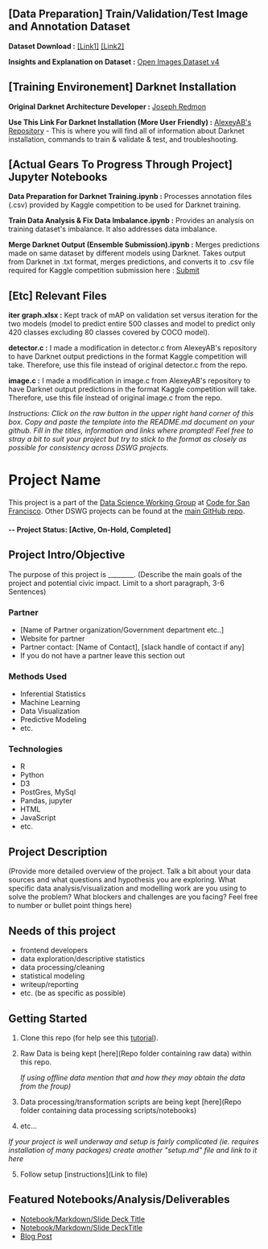 ## [Data Preparation] Train/Validation/Test Image and Annotation Dataset

**Dataset Download :** [[Link1]](https://www.figure-eight.com/dataset/open-images-annotated-with-bounding-boxes/) [[Link2]](https://github.com/cvdfoundation/open-images-dataset#download-images-with-bounding-boxes-annotations) 

**Insights and Explanation on Dataset :** [Open Images Dataset v4](https://storage.googleapis.com/openimages/web/index.html)

## [Training Environement] Darknet Installation

**Original Darknet Architecture Developer :** [Joseph Redmon](https://pjreddie.com/) 

**Use This Link For Darknet Installation (More User Friendly) :** [AlexeyAB's Repository](https://github.com/AlexeyAB/darknet) - This is where you will find all of information about Darknet installation, commands to train & validate & test, and troubleshooting.

## [Actual Gears To Progress Through Project] Jupyter Notebooks
**Data Preparation for Darknet Training.ipynb :** Processes annotation files (.csv) provided by Kaggle competition to be used for Darknet training.  

**Train Data Analysis & Fix Data Imbalance.ipynb :** Provides an analysis on training dataset's imbalance. It also addresses data imbalance.

**Merge Darknet Output (Ensemble Submission).ipynb :** Merges predictions made on same dataset by different models using Darknet. Takes output from Darknet in .txt format, merges predictions, and converts it to .csv file required for Kaggle competition submission here : [Submit](https://www.kaggle.com/c/google-ai-open-images-object-detection-track/submit)

## [Etc] Relevant Files
**iter graph.xlsx :** Kept track of mAP on validation set versus iteration for the two models (model to predict entire 500 classes and model to predict only 420 classes excluding 80 classes covered by COCO model).

**detector.c :** I made a modification in detector.c from AlexeyAB's repository to have Darknet output predictions in the format Kaggle competition will take. Therefore, use this file instead of original detector.c from the repo.

**image.c :** I made a modification in image.c from AlexeyAB's repository to have Darknet output predictions in the format Kaggle competition will take. Therefore, use this file instead of original image.c from the repo.








*Instructions: Click on the raw button in the upper right hand corner of this box.  Copy and paste the template into the README.md document on your github.  Fill in the titles, information and links where prompted! Feel free to stray a bit to suit your project but try to stick to the format as closely as possible for consistency across DSWG projects.*

# Project Name
This project is a part of the [Data Science Working Group](http://datascience.codeforsanfrancisco.org) at [Code for San Francisco](http://www.codeforsanfrancisco.org).  Other DSWG projects can be found at the [main GitHub repo](https://github.com/sfbrigade/data-science-wg).

#### -- Project Status: [Active, On-Hold, Completed]

## Project Intro/Objective
The purpose of this project is ________. (Describe the main goals of the project and potential civic impact. Limit to a short paragraph, 3-6 Sentences)

### Partner
* [Name of Partner organization/Government department etc..]
* Website for partner
* Partner contact: [Name of Contact], [slack handle of contact if any]
* If you do not have a partner leave this section out

### Methods Used
* Inferential Statistics
* Machine Learning
* Data Visualization
* Predictive Modeling
* etc.

### Technologies
* R 
* Python
* D3
* PostGres, MySql
* Pandas, jupyter
* HTML
* JavaScript
* etc. 

## Project Description
(Provide more detailed overview of the project.  Talk a bit about your data sources and what questions and hypothesis you are exploring. What specific data analysis/visualization and modelling work are you using to solve the problem? What blockers and challenges are you facing?  Feel free to number or bullet point things here)

## Needs of this project

- frontend developers
- data exploration/descriptive statistics
- data processing/cleaning
- statistical modeling
- writeup/reporting
- etc. (be as specific as possible)

## Getting Started

1. Clone this repo (for help see this [tutorial](https://help.github.com/articles/cloning-a-repository/)).
2. Raw Data is being kept [here](Repo folder containing raw data) within this repo.

    *If using offline data mention that and how they may obtain the data from the froup)*
    
3. Data processing/transformation scripts are being kept [here](Repo folder containing data processing scripts/notebooks)
4. etc...

*If your project is well underway and setup is fairly complicated (ie. requires installation of many packages) create another "setup.md" file and link to it here*  

5. Follow setup [instructions](Link to file)

## Featured Notebooks/Analysis/Deliverables
* [Notebook/Markdown/Slide Deck Title](link)
* [Notebook/Markdown/Slide DeckTitle](link)
* [Blog Post](link)
